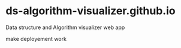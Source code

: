 # ds-algorithm-visualizer.github.io
Data structure and Algorithm visualizer web app

make deployement work
